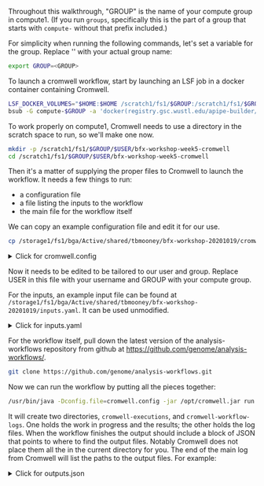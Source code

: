 Throughout this walkthrough, "GROUP" is the name of your compute group in compute1.  (If you run `groups`, specifically this is the part of a group that starts with `compute-` without that prefix included.)

For simplicity when running the following commands, let's set a variable for the group. Replace '<GROUP>' with your actual group name:
```bash
export GROUP=<GROUP>
```

To launch a cromwell workflow, start by launching an LSF job in a docker container containing Cromwell.
```bash
LSF_DOCKER_VOLUMES="$HOME:$HOME /scratch1/fs1/$GROUP:/scratch1/fs1/$GROUP /storage1/fs1/$GROUP/Active:/storage1/fs1/$GROUP/Active /storage1/fs1/bga/Active:/storage1/fs1/bga/Active" \
bsub -G compute-$GROUP -a 'docker(registry.gsc.wustl.edu/apipe-builder/genome_perl_environment:compute1-8)' -M 8000M -R 'select[mem>8000M] rusage[mem=8000M]' -Is -q general-interactive /bin/bash -l
```

To work properly on compute1, Cromwell needs to use a directory in the scratch space to run, so we'll make one now.
```bash
mkdir -p /scratch1/fs1/$GROUP/$USER/bfx-workshop-week5-cromwell
cd /scratch1/fs1/$GROUP/$USER/bfx-workshop-week5-cromwell
```

Then it's a matter of supplying the proper files to Cromwell to launch the workflow.  It needs a few things to run:
- a configuration file
- a file listing the inputs to the workflow
- the main file for the workflow itself

We can copy an example configuration file and edit it for our use.
```bash
cp /storage1/fs1/bga/Active/shared/tbmooney/bfx-workshop-20201019/cromwell.config .
```
<details>
  <summary>Click for cromwell.config</summary>
  
```hocon
include required(classpath("application"))

backend {
  default = "LSF"
  providers {
    LSF {
      actor-factory = "cromwell.backend.impl.sfs.config.ConfigBackendLifecycleActorFactory"
      config {
        runtime-attributes = """
        Int cpu = 1
        Int memory_mb = 4096
        String? docker
        """

        submit-docker = """
        LSF_DOCKER_VOLUMES='${cwd}:${docker_cwd} /scratch1/fs1/GROUP:/scratch1/fs1/GROUP /storage1/fs1/bga/Active/shared:/storage1/fs1/bga/Active/shared' \
        LSF_DOCKER_PRESERVE_ENVIRONMENT=false \
        bsub \
        -J ${job_name} \
        -cwd ${cwd} \
        -o /dev/null \
        -e cromwell-workflow-logs/cromwell-%J.err \
        -q 'general' \
        -g '/USER/cromwell-workers' \
        -G 'compute-GROUP' \
        -a "docker0(${docker})" \
        -M ${memory_mb}M \
        -n ${cpu} \
        -R "span[hosts=1] select[mem>${memory_mb}M] rusage[mem=${memory_mb}M]" \
        /bin/bash ${script}
        """

        kill = "bkill ${job_id}"
        docker-kill = "bkill ${job_id}"
        check-alive = "bjobs -noheader -o stat ${job_id} | /bin/grep 'PEND\\|RUN'"
        job-id-regex = "Job <(\\d+)>.*"
      }
    }
  }
}
```

</details>

Now it needs to be edited to be tailored to our user and group.  Replace USER in this file with your username and GROUP with your compute group.

For the inputs, an example input file can be found at `/storage1/fs1/bga/Active/shared/tbmooney/bfx-workshop-20201019/inputs.yaml`.  It can be used unmodified.

<details>
<summary>Click for inputs.yaml</summary>
  
```yaml
---

bait_intervals:
  class: File
  path: /storage1/fs1/bga/Active/shared/analysis-workflows-example-data/somatic_inputs/hla_and_brca_genes_bait.interval_list

target_intervals:
  class: File
  path: /storage1/fs1/bga/Active/shared/analysis-workflows-example-data/somatic_inputs/hla_and_brca_genes_target.interval_list

sequence:
  - sequence:
      bam:
        class: File
        path: /storage1/fs1/bga/Active/shared/analysis-workflows-example-data/unaligned_subset_bams/normal/2895499331.bam
    readgroup: "@RG\tID:2895499331\tPU:H7HY2CCXX.3\tSM:H_NJ-HCC1395-HCC1395_BL\tLB:H_NJ-HCC1395-HCC1395_BL-lg21-lib1\tPL:Illumina\tCN:WUGSC"
  - sequence:
      bam:
        class: File
        path: /storage1/fs1/bga/Active/shared/analysis-workflows-example-data/unaligned_subset_bams/normal/2895499399.bam
    readgroup: "@RG\tID:2895499399\tPU:H7HY2CCXX.4\tSM:H_NJ-HCC1395-HCC1395_BL\tLB:H_NJ-HCC1395-HCC1395_BL-lg21-lib1\tPL:Illumina\tCN:WUGSC"

bqsr_known_sites:
- class: File
  path: /storage1/fs1/bga/Active/shared/analysis-workflows-example-data/somatic_inputs/hla_and_brca_genes_known_indels.vcf.gz
- class: File
  path: /storage1/fs1/bga/Active/shared/analysis-workflows-example-data/somatic_inputs/hla_and_brca_genes_mills.vcf.gz
- dbsnp_vcf:
  class: File
  path: /storage1/fs1/bga/Active/shared/analysis-workflows-example-data/somatic_inputs/hla_and_brca_genes_dbsnp.vcf.gz

omni_vcf:
  class: File
  path: /storage1/fs1/bga/Active/shared/analysis-workflows-example-data/somatic_inputs/hla_and_brca_genes_omni.vcf.gz

picard_metric_accumulation_level: LIBRARY

reference:
  class: File
  path: /storage1/fs1/bga/Active/shared/analysis-workflows-example-data/somatic_inputs/hla_and_brca_genes.fa

bqsr_intervals:
- chr6
- chr17

per_base_intervals:
- file:
    class: File
    path: /storage1/fs1/bga/Active/shared/analysis-workflows-example-data/somatic_inputs/hla_and_brca_genes_target.interval_list
  label: clinvar

per_target_intervals:
- file:
    class: File
    path: /storage1/fs1/bga/Active/shared/analysis-workflows-example-data/somatic_inputs/hla_and_brca_genes_target.interval_list
  label: acmg_genes

summary_intervals: []
```

</details>

For the workflow itself, pull down the latest version of the analysis-workflows repository from github at https://github.com/genome/analysis-workflows/.
```bash
git clone https://github.com/genome/analysis-workflows.git
```

Now we can run the workflow by putting all the pieces together:
```bash
/usr/bin/java -Dconfig.file=cromwell.config -jar /opt/cromwell.jar run -t cwl -i /storage1/fs1/bga/Active/shared/tbmooney/bfx-workshop-20201019/inputs.yaml analysis-workflows/definitions/pipelines/alignment_exome.cwl
```

It will create two directories, `cromwell-executions`, and `cromwell-workflow-logs`.  One holds the work in progress and the results; the other holds the log files.  When the workflow finishes the output should include a block of JSON that points to where to find the output files.  Notably Cromwell does not place them all the in the current directory for you.  The end of the main log from Cromwell will list the paths to the output files.  For example:

<details>
  <summary>Click for outputs.json</summary>
  
```json
{
  "outputs": {
    "alignment_exome.cwl.per_base_coverage_metrics": [{
      "format": null,
      "location": "/scratch1/fs1/GROUP/USER/bfx-workshop-week5-cromwell/cromwell-executions/alignment_exome.cwl/1021e5a7-1df7-42d8-bcd8-978a3c7b8c9b/call-qc/qc_exome.cwl/e9ee5780-959d-453b-9c8a-3f1eef78e0f6/call-collect_detailed_hs_metrics/hs_metrics.cwl/c4ae069e-2807-435d-9ca1-dd72b1b832d1/call-collect_per_base_hs_metrics/shard-0/execution/final.base-clinvar-PerBaseCoverage.txt",
      "size": 264508,
      "secondaryFiles": [],
      "contents": null,
      "checksum": null,
      "class": "File"
    }],
    "alignment_exome.cwl.summary_hs_metrics": [],
    "alignment_exome.cwl.per_base_hs_metrics": [{
      "format": null,
      "location": "/scratch1/fs1/GROUP/USER/bfx-workshop-week5-cromwell/cromwell-executions/alignment_exome.cwl/1021e5a7-1df7-42d8-bcd8-978a3c7b8c9b/call-qc/qc_exome.cwl/e9ee5780-959d-453b-9c8a-3f1eef78e0f6/call-collect_detailed_hs_metrics/hs_metrics.cwl/c4ae069e-2807-435d-9ca1-dd72b1b832d1/call-collect_per_base_hs_metrics/shard-0/execution/final.base-clinvar-HsMetrics.txt",
      "size": 5547,
      "secondaryFiles": [],
      "contents": null,
      "checksum": null,
      "class": "File"
    }],
    "alignment_exome.cwl.hs_metrics": {
      "format": null,
      "location": "/scratch1/fs1/GROUP/USER/bfx-workshop-week5-cromwell/cromwell-executions/alignment_exome.cwl/1021e5a7-1df7-42d8-bcd8-978a3c7b8c9b/call-qc/qc_exome.cwl/e9ee5780-959d-453b-9c8a-3f1eef78e0f6/call-collect_roi_hs_metrics/execution/final.roi-HsMetrics.txt",
      "size": 4995,
      "secondaryFiles": [],
      "contents": null,
      "checksum": null,
      "class": "File"
    },
    "alignment_exome.cwl.alignment_summary_metrics": {
      "format": null,
      "location": "/scratch1/fs1/GROUP/USER/bfx-workshop-week5-cromwell/cromwell-executions/alignment_exome.cwl/1021e5a7-1df7-42d8-bcd8-978a3c7b8c9b/call-qc/qc_exome.cwl/e9ee5780-959d-453b-9c8a-3f1eef78e0f6/call-collect_alignment_summary_metrics/execution/final.AlignmentSummaryMetrics.txt",
      "size": 4204,
      "secondaryFiles": [],
      "contents": null,
      "checksum": null,
      "class": "File"
    },
    "alignment_exome.cwl.verify_bam_id_metrics": {
      "format": null,
      "location": "/scratch1/fs1/GROUP/USER/bfx-workshop-week5-cromwell/cromwell-executions/alignment_exome.cwl/1021e5a7-1df7-42d8-bcd8-978a3c7b8c9b/call-qc/qc_exome.cwl/e9ee5780-959d-453b-9c8a-3f1eef78e0f6/call-verify_bam_id/execution/final.VerifyBamId.selfSM",
      "size": 229,
      "secondaryFiles": [],
      "contents": null,
      "checksum": null,
      "class": "File"
    },
    "alignment_exome.cwl.per_target_coverage_metrics": [{
      "format": null,
      "location": "/scratch1/fs1/GROUP/USER/bfx-workshop-week5-cromwell/cromwell-executions/alignment_exome.cwl/1021e5a7-1df7-42d8-bcd8-978a3c7b8c9b/call-qc/qc_exome.cwl/e9ee5780-959d-453b-9c8a-3f1eef78e0f6/call-collect_detailed_hs_metrics/hs_metrics.cwl/c4ae069e-2807-435d-9ca1-dd72b1b832d1/call-collect_per_target_hs_metrics/shard-0/execution/final.target-acmg_genes-PerTargetCoverage.txt",
      "size": 4937,
      "secondaryFiles": [],
      "contents": null,
      "checksum": null,
      "class": "File"
    }],
    "alignment_exome.cwl.bam": {
      "format": null,
      "location": "/scratch1/fs1/GROUP/USER/bfx-workshop-week5-cromwell/cromwell-executions/alignment_exome.cwl/1021e5a7-1df7-42d8-bcd8-978a3c7b8c9b/call-alignment/sequence_to_bqsr.cwl/724f4e63-b233-4c06-9f23-cab10687966d/call-index_bam/execution/final.bam",
      "size": 641787,
      "secondaryFiles": [{
        "format": null,
        "location": "/scratch1/fs1/GROUP/USER/bfx-workshop-week5-cromwell/cromwell-executions/alignment_exome.cwl/1021e5a7-1df7-42d8-bcd8-978a3c7b8c9b/call-alignment/sequence_to_bqsr.cwl/724f4e63-b233-4c06-9f23-cab10687966d/call-index_bam/execution/final.bam.bai",
        "size": null,
        "secondaryFiles": [],
        "contents": null,
        "checksum": null,
        "class": "File"
      }, {
        "format": null,
        "location": "/scratch1/fs1/GROUP/USER/bfx-workshop-week5-cromwell/cromwell-executions/alignment_exome.cwl/1021e5a7-1df7-42d8-bcd8-978a3c7b8c9b/call-alignment/sequence_to_bqsr.cwl/724f4e63-b233-4c06-9f23-cab10687966d/call-index_bam/execution/final.bai",
        "size": null,
        "secondaryFiles": [],
        "contents": null,
        "checksum": null,
        "class": "File"
      }],
      "contents": null,
      "checksum": null,
      "class": "File"
    },
    "alignment_exome.cwl.verify_bam_id_depth": {
      "format": null,
      "location": "/scratch1/fs1/GROUP/USER/bfx-workshop-week5-cromwell/cromwell-executions/alignment_exome.cwl/1021e5a7-1df7-42d8-bcd8-978a3c7b8c9b/call-qc/qc_exome.cwl/e9ee5780-959d-453b-9c8a-3f1eef78e0f6/call-verify_bam_id/execution/final.VerifyBamId.depthSM",
      "size": 544,
      "secondaryFiles": [],
      "contents": null,
      "checksum": null,
      "class": "File"
    },
    "alignment_exome.cwl.mark_duplicates_metrics": {
      "format": null,
      "location": "/scratch1/fs1/GROUP/USER/bfx-workshop-week5-cromwell/cromwell-executions/alignment_exome.cwl/1021e5a7-1df7-42d8-bcd8-978a3c7b8c9b/call-alignment/sequence_to_bqsr.cwl/724f4e63-b233-4c06-9f23-cab10687966d/call-mark_duplicates_and_sort/execution/final.merged.NameSorted.mark_dups_metrics.txt",
      "size": 3045,
      "secondaryFiles": [],
      "contents": null,
      "checksum": null,
      "class": "File"
    },
    "alignment_exome.cwl.flagstats": {
      "format": null,
      "location": "/scratch1/fs1/GROUP/USER/bfx-workshop-week5-cromwell/cromwell-executions/alignment_exome.cwl/1021e5a7-1df7-42d8-bcd8-978a3c7b8c9b/call-qc/qc_exome.cwl/e9ee5780-959d-453b-9c8a-3f1eef78e0f6/call-samtools_flagstat/execution/final.bam.flagstat",
      "size": 402,
      "secondaryFiles": [],
      "contents": null,
      "checksum": null,
      "class": "File"
    },
    "alignment_exome.cwl.insert_size_metrics": {
      "format": null,
      "location": "/scratch1/fs1/GROUP/USER/bfx-workshop-week5-cromwell/cromwell-executions/alignment_exome.cwl/1021e5a7-1df7-42d8-bcd8-978a3c7b8c9b/call-qc/qc_exome.cwl/e9ee5780-959d-453b-9c8a-3f1eef78e0f6/call-collect_insert_size_metrics/execution/final.InsertSizeMetrics.txt",
      "size": 5286,
      "secondaryFiles": [],
      "contents": null,
      "checksum": null,
      "class": "File"
    },
    "alignment_exome.cwl.per_target_hs_metrics": [{
      "format": null,
      "location": "/scratch1/fs1/GROUP/USER/bfx-workshop-week5-cromwell/cromwell-executions/alignment_exome.cwl/1021e5a7-1df7-42d8-bcd8-978a3c7b8c9b/call-qc/qc_exome.cwl/e9ee5780-959d-453b-9c8a-3f1eef78e0f6/call-collect_detailed_hs_metrics/hs_metrics.cwl/c4ae069e-2807-435d-9ca1-dd72b1b832d1/call-collect_per_target_hs_metrics/shard-0/execution/final.target-acmg_genes-HsMetrics.txt",
      "size": 5571,
      "secondaryFiles": [],
      "contents": null,
      "checksum": null,
      "class": "File"
    }],
    "alignment_exome.cwl.insert_size_histogram": {
      "format": null,
      "location": "/scratch1/fs1/GROUP/USER/bfx-workshop-week5-cromwell/cromwell-executions/alignment_exome.cwl/1021e5a7-1df7-42d8-bcd8-978a3c7b8c9b/call-qc/qc_exome.cwl/e9ee5780-959d-453b-9c8a-3f1eef78e0f6/call-collect_insert_size_metrics/execution/final.InsertSizeHistogram.pdf",
      "size": 15046,
      "secondaryFiles": [],
      "contents": null,
      "checksum": null,
      "class": "File"
    }
  },
  "id": "1021e5a7-1df7-42d8-bcd8-978a3c7b8c9b"
}
```

</details>
